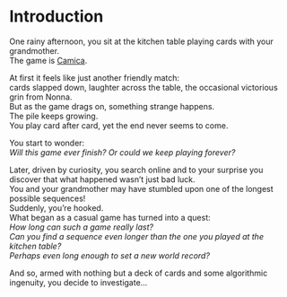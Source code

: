 # Introduction

One rainy afternoon, you sit at the kitchen table playing cards with your grandmother.\
The game is [Camica][bmn].

At first it feels like just another friendly match:\
cards slapped down, laughter across the table, the occasional victorious grin from Nonna.\
But as the game drags on, something strange happens.\
The pile keeps growing.\
You play card after card, yet the end never seems to come.

You start to wonder:\
_Will this game ever finish? Or could we keep playing forever?_

Later, driven by curiosity, you search online and to your surprise you discover that what happened wasn’t just bad luck.\
You and your grandmother may have stumbled upon one of the longest possible sequences!\
Suddenly, you’re hooked.\
What began as a casual game has turned into a quest:\
_How long can such a game really last?_\
_Can you find a sequence even longer than the one you played at the kitchen table?_\
_Perhaps even long enough to set a new world record?_

And so, armed with nothing but a deck of cards and some algorithmic ingenuity, you decide to investigate…

[bmn]: https://en.wikipedia.org/wiki/Beggar-my-neighbour